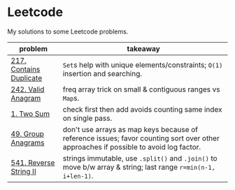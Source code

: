 # Leetcode

My solutions to some Leetcode problems.

| **problem**                                          | **takeaway**                                                                                                                         |
| ---------------------------------------------------- | ------------------------------------------------------------------------------------------------------------------------------------ |
| [217. Contains Duplicate](217_contains-duplicate.md) | `Set`s help with unique elements/constraints; `O(1)` insertion and searching.                                                        |
| [242. Valid Anagram](242_valid-anagram.md)           | freq array trick on small & contiguous ranges vs `Map`s.                                                                             |
| [1. Two Sum](1_two-sum.md)                           | check first then add avoids counting same index on single pass.                                                                      |
| [49. Group Anagrams](49_group-anagrams.md)           | don't use arrays as map keys because of reference issues; favor counting sort over other approaches if possible to avoid log factor. |
| [541. Reverse String II](541_reverse-string-ii.md)   | strings immutable, use `.split()` and `.join()` to move b/w array & string; last range `r=min(n-1, i+len-1)`.                        |
